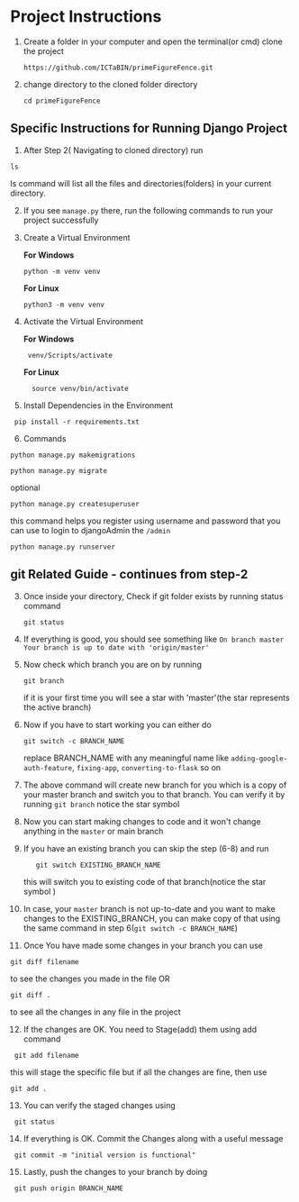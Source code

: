 # Project Instructions

1. Create a folder in your computer and open the terminal(or cmd) clone the project
   ```
   https://github.com/ICTaBIN/primeFigureFence.git
   ```
2. change directory to the cloned folder directory
   ```
   cd primeFigureFence
   ```

## Specific Instructions for Running Django Project
1. After Step 2( Navigating to cloned directory) run
```
ls
```
ls command will list all the files and directories(folders) in your current directory.

2. If you see `manage.py` there, run the following commands to run your project successfully

3. Create a Virtual Environment
   
    **For Windows**
    ```
    python -m venv venv
    ```
    **For Linux**
    ```
    python3 -m venv venv
    ```
5. Activate the Virtual Environment
   
   **For Windows**
   ```
    venv/Scripts/activate
   ```
   **For Linux**
   ```
     source venv/bin/activate
   ```

7. Install Dependencies in the Environment
 ```
  pip install -r requirements.txt
 ```

6. Commands
```
python manage.py makemigrations
```

```
python manage.py migrate
```

optional
```
python manage.py createsuperuser
```
this command helps you register using   username and password that you can use to login to djangoAdmin  the `/admin`

```
python manage.py runserver
```


   
## git Related Guide - continues from step-2

3. Once inside your directory, Check if git folder exists by running status command
   ```
   git status
   ```
4. If everything is good, you should see something like
   `On branch master
   Your branch is up to date with 'origin/master'`
5. Now check which branch you are on by running
   ```
   git branch
   ```
   if it is your first time you will see a star with 'master'(the star represents the active branch)
6. Now if you have to start working you can either do
   ```
   git switch -c BRANCH_NAME
   ```
   replace BRANCH_NAME  with any meaningful name like `adding-google-auth-feature`, `fixing-app`, `converting-to-flask` so on

7. The above command will create new branch for you which is a copy of your master branch and switch you to that branch. You can
   verify it by running `git branch` notice the star symbol

8. Now you can start making changes to code and it won't change anything in the `master` or main branch
9. If you have an existing branch you can skip the step (6-8) and run
   ```
      git switch EXISTING_BRANCH_NAME
   ```
   this will switch you to existing code of that branch(notice the star symbol )
10. In case, your `master` branch is not up-to-date and you want to make changes to the EXISTING_BRANCH, you can make copy of that
using the same command in step 6(`git switch -c BRANCH_NAME`)

11. Once You have made some changes in your branch you can use
   ```
   git diff filename
   ```
   to see the changes you made in the file  OR
   ```
   git diff .
   ```
   to see all the changes in any file in the project

12. If the changes are OK. You need to Stage(add) them using  add command
  ```
   git add filename
  ```
   this will stage the specific file but if all the changes are fine, then use
   ```
   git add .
   ```

13. You can verify the staged changes using
 ```
  git status
 ```
14. If everything is OK. Commit the Changes along with a useful message
```
 git commit -m "initial version is functional"
```
15. Lastly, push the changes to your branch by doing
```
 git push origin BRANCH_NAME
```



